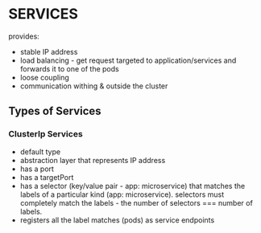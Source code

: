 # SERVICES

provides:
- stable IP address
- load balancing - get request targeted to application/services and forwards it to one of the pods
- loose coupling
- communication withing & outside the cluster 

##  Types of Services

### ClusterIp Services
- default type
- abstraction layer that represents IP address
- has a port
- has a targetPort
- has a selector (key/value pair - app: microservice) that matches the labels of a particular kind (app: microservice). selectors must completely match the labels - the number of selectors === number of labels. 
- registers all the label matches (pods) as service endpoints